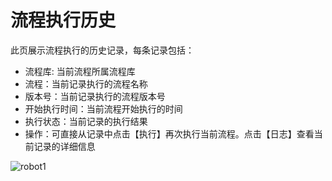 # 流程执行历史

此页展示流程执行的历史记录，每条记录包括：
- 流程库: 当前流程所属流程库
- 流程：当前记录执行的流程名称
- 版本号：当前记录执行的流程版本号
- 开始执行时间：当前流程开始执行的时间
- 执行状态：当前记录的执行结果
- 操作：可直接从记录中点击【执行】再次执行当前流程。点击【日志】查看当前记录的详细信息

![robot1](https://docimages.blob.core.chinacloudapi.cn/images/Robot/Robot-History-0.png)

